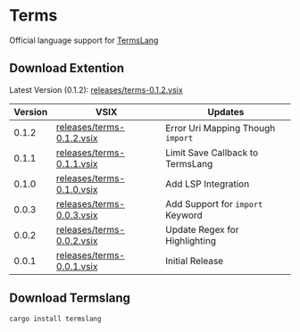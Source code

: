 # Terms

Official language support for [TermsLang](https://github.com/Owen-Dechow/TermsLang)

## Download Extention

Latest Version (0.1.2): [releases/terms-0.1.2.vsix](releases/terms-0.1.2.vsix)

| Version | VSIX                                                   | Updates                           |
| ------- | ------------------------------------------------------ | --------------------------------- |
| 0.1.2   | [releases/terms-0.1.2.vsix](releases/terms-0.1.2.vsix) | Error Uri Mapping Though `import` |
| 0.1.1   | [releases/terms-0.1.1.vsix](releases/terms-0.1.1.vsix) | Limit Save Callback to TermsLang  |
| 0.1.0   | [releases/terms-0.1.0.vsix](releases/terms-0.1.0.vsix) | Add LSP Integration               |
| 0.0.3   | [releases/terms-0.0.3.vsix](releases/terms-0.0.3.vsix) | Add Support for `import` Keyword  |
| 0.0.2   | [releases/terms-0.0.2.vsix](releases/terms-0.0.2.vsix) | Update Regex for Highlighting     |
| 0.0.1   | [releases/terms-0.0.1.vsix](releases/terms-0.0.1.vsix) | Initial Release                   |

## Download Termslang

```
cargo install termslang
```